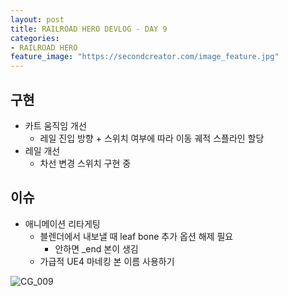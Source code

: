 ```yaml
---
layout: post
title: RAILROAD HERO DEVLOG - DAY 9
categories:
- RAILROAD HERO
feature_image: "https://secondcreator.com/image_feature.jpg"
---
```


## 구현
- 카트 움직임 개선
  - 레일 진입 방향 + 스위치 여부에 따라 이동 궤적 스플라인 할당
- 레일 개선
  - 차선 변경 스위치 구현 중

## 이슈
- 애니메이션 리타게팅
  - 블렌더에서 내보낼 때 leaf bone 추가 옵션 해제 필요
    - 안하면 _end 본이 생김
  - 가급적 UE4 마네킹 본 이름 사용하기

![CG_009](https://secondcreator.com/blog/imgs/CG_009.PNG)
